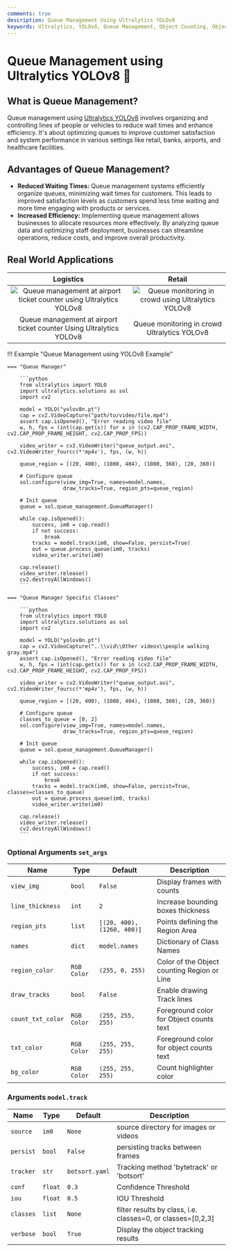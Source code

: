 ```yaml
---
comments: true
description: Queue Management Using Ultralytics YOLOv8
keywords: Ultralytics, YOLOv8, Queue Management, Object Counting, Object Tracking, Object Detection, Notebook, IPython Kernel, CLI, Python SDK
---
```


# Queue Management using Ultralytics YOLOv8 🚀

## What is Queue Management?

Queue management using [Ultralytics YOLOv8](https://github.com/ultralytics/ultralytics/) involves organizing and controlling lines of people or vehicles to reduce wait times and enhance efficiency. It's about optimizing queues to improve customer satisfaction and system performance in various settings like retail, banks, airports, and healthcare facilities.

## Advantages of Queue Management?

- **Reduced Waiting Times:** Queue management systems efficiently organize queues, minimizing wait times for customers. This leads to improved satisfaction levels as customers spend less time waiting and more time engaging with products or services.
- **Increased Efficiency:** Implementing queue management allows businesses to allocate resources more effectively. By analyzing queue data and optimizing staff deployment, businesses can streamline operations, reduce costs, and improve overall productivity.

## Real World Applications

|                                                                                  Logistics                                                                                  |                                                                           Retail                                                                           |
|:---------------------------------------------------------------------------------------------------------------------------------------------------------------------------:|:----------------------------------------------------------------------------------------------------------------------------------------------------------:|
| ![Queue management at airport ticket counter using Ultralytics YOLOv8](https://github.com/RizwanMunawar/RizwanMunawar/assets/62513924/10487e76-bf60-4a9c-a0f3-5a75a05fa7a3) | ![Queue monitoring in crowd using Ultralytics YOLOv8](https://github.com/RizwanMunawar/RizwanMunawar/assets/62513924/dcc6d2ca-5576-434d-83c6-e57fe07bc693) |
|                                                     Queue management at airport ticket counter Using Ultralytics YOLOv8                                                     |                                                        Queue monitoring in crowd Ultralytics YOLOv8                                                        |

!!! Example "Queue Management using YOLOv8 Example"

    === "Queue Manager"

        ```python
        from ultralytics import YOLO
        import ultralytics.solutions as sol
        import cv2
        
        model = YOLO("yolov8n.pt")
        cap = cv2.VideoCapture("path/to/video/file.mp4")
        assert cap.isOpened(), "Error reading video file"
        w, h, fps = (int(cap.get(x)) for x in (cv2.CAP_PROP_FRAME_WIDTH, cv2.CAP_PROP_FRAME_HEIGHT, cv2.CAP_PROP_FPS))
        
        video_writer = cv2.VideoWriter("queue_output.avi", cv2.VideoWriter_fourcc(*'mp4v'), fps, (w, h))
        
        queue_region = [(20, 400), (1080, 404), (1080, 360), (20, 360)]
        
        # Configure queue
        sol.configure(view_img=True, names=model.names, 
                      draw_tracks=True, region_pts=queue_region)
        
        # Init queue
        queue = sol.queue_management.QueueManager()
        
        while cap.isOpened():
            success, im0 = cap.read()
            if not success:
                break
            tracks = model.track(im0, show=False, persist=True)
            out = queue.process_queue(im0, tracks)
            video_writer.write(im0)
        
        cap.release()
        video_writer.release()
        cv2.destroyAllWindows()
        ```

    === "Queue Manager Specific Classes"

        ```python
        from ultralytics import YOLO
        import ultralytics.solutions as sol
        import cv2
        
        model = YOLO("yolov8n.pt")
        cap = cv2.VideoCapture("..\\vid\\Other videos\\people walking gray.mp4")
        assert cap.isOpened(), "Error reading video file"
        w, h, fps = (int(cap.get(x)) for x in (cv2.CAP_PROP_FRAME_WIDTH, cv2.CAP_PROP_FRAME_HEIGHT, cv2.CAP_PROP_FPS))
        
        video_writer = cv2.VideoWriter("queue_output.avi", cv2.VideoWriter_fourcc(*'mp4v'), fps, (w, h))
        
        queue_region = [(20, 400), (1080, 404), (1080, 360), (20, 360)]
        
        # Configure queue
        classes_to_queue = [0, 2]
        sol.configure(view_img=True, names=model.names,
                      draw_tracks=True, region_pts=queue_region)
        
        # Init queue
        queue = sol.queue_management.QueueManager()
        
        while cap.isOpened():
            success, im0 = cap.read()
            if not success:
                break
            tracks = model.track(im0, show=False, persist=True, classes=classes_to_queue)
            out = queue.process_queue(im0, tracks)
            video_writer.write(im0)
        
        cap.release()
        video_writer.release()
        cv2.destroyAllWindows()
        ```

### Optional Arguments `set_args`

| Name              | Type        | Default                    | Description                                 |
|-------------------|-------------|----------------------------|---------------------------------------------|
| `view_img`        | `bool`      | `False`                    | Display frames with counts                  |
| `line_thickness`  | `int`       | `2`                        | Increase bounding boxes thickness           |
| `region_pts`      | `list`      | `[(20, 400), (1260, 400)]` | Points defining the Region Area             |
| `names`           | `dict`      | `model.names`              | Dictionary of Class Names                   |
| `region_color`    | `RGB Color` | `(255, 0, 255)`            | Color of the Object counting Region or Line |
| `draw_tracks`     | `bool`      | `False`                    | Enable drawing Track lines                  |
| `count_txt_color` | `RGB Color` | `(255, 255, 255)`          | Foreground color for Object counts text     |
| `txt_color`       | `RGB Color` | `(255, 255, 255)`          | Foreground color for object counts text     |
| `bg_color`        | `RGB Color` | `(255, 255, 255)`          | Count highlighter color                     |

### Arguments `model.track`

| Name      | Type    | Default        | Description                                                 |
|-----------|---------|----------------|-------------------------------------------------------------|
| `source`  | `im0`   | `None`         | source directory for images or videos                       |
| `persist` | `bool`  | `False`        | persisting tracks between frames                            |
| `tracker` | `str`   | `botsort.yaml` | Tracking method 'bytetrack' or 'botsort'                    |
| `conf`    | `float` | `0.3`          | Confidence Threshold                                        |
| `iou`     | `float` | `0.5`          | IOU Threshold                                               |
| `classes` | `list`  | `None`         | filter results by class, i.e. classes=0, or classes=[0,2,3] |
| `verbose` | `bool`  | `True`         | Display the object tracking results                         |
